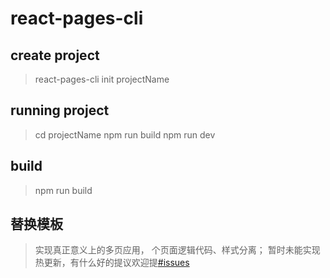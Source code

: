 # react-pages-cli

## create project
> react-pages-cli init projectName

## running project
> cd projectName 
> npm run build
> npm run dev

## build
> npm run build

## 替换模板
> 实现真正意义上的多页应用， 个页面逻辑代码、样式分离；
> 暂时未能实现热更新，有什么好的提议欢迎提[#issues](https://github.com/Web-of-Dancer/react-pages-cli/issues)

